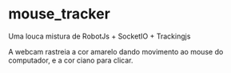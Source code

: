 # mouse_tracker
Uma louca mistura de RobotJs + SocketIO + Trackingjs

A webcam rastreia a cor amarelo dando movimento ao mouse do computador, e a cor ciano para clicar. 
